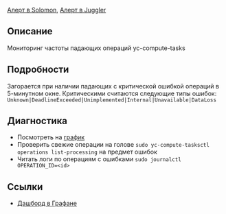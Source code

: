 [Алерт в Solomon](https://solomon.yandex-team.ru/admin/projects/yandexcloud/alerts?text=compute+failed+op), [Алерт в Juggler](https://juggler.yandex-team.ru/aggregate_checks/?query=service%3Dcompute-failed-operations)

## Описание
Мониторинг частоты падающих операций yc-compute-tasks

## Подробности
Загорается при наличии падающих с критической ошибкой операций в 5-минутном окне. Критическими считаются следующие типы ошибок: `Unknown|DeadlineExceeded|Unimplemented|Internal|Unavailable|DataLoss`

## Диагностика
- Посмотреть на [график](https://grafana.yandex-team.ru/d/VdSkkchZk/cloud-compute-tasks?viewPanel=2&orgId=1&from=now-3h&to=now)
- Проверить свежие операции на голове `sudo yc-compute-tasksctl operations list-processing` на предмет ошибок
- Читать логи по операциям с ошибками `sudo journalctl OPERATION_ID=<id>`

## Ссылки
- [Дашборд в Графане](https://grafana.yandex-team.ru/d/VdSkkchZk/cloud-compute-tasks?orgId=1&from=now-3h&to=now)